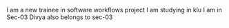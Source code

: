 I am a new trainee in software workflows project
I am studying in klu
I am in Sec-03
Divya also belongs to sec-03
